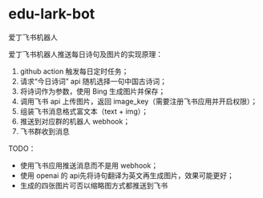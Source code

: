 # edu-lark-bot
爱丁飞书机器人

爱丁飞书机器人推送每日诗句及图片的实现原理：
1. github action 触发每日定时任务；
2. 请求“今日诗词” api 随机选择一句中国古诗词；
3. 将诗词作为参数，使用 Bing 生成图片并保存；
4. 调用飞书 api 上传图片，返回 image_key（需要注册飞书应用并开启权限）；
5. 组装飞书消息格式富文本（text + img）；
6. 推送到对应群的机器人 webhook；
7. 飞书群收到消息

TODO：
+ 使用飞书应用推送消息而不是用 webhook；
+ 使用 openai 的 api先将诗句翻译为英文再生成图片，效果可能更好；
+ 生成的四张图片可否以缩略图方式都推送到飞书



